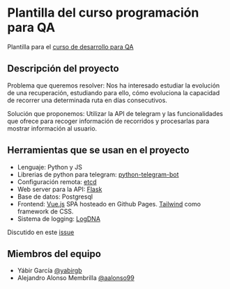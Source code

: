 # Plantilla del curso programación para QA

Plantilla para el [curso de desarrollo para QA](https://jj.github.io/curso-tdd)

## Descripción del proyecto

Problema que queremos resolver: Nos ha interesado estudiar la evolución de una recuperación, estudiando para ello, cómo evoluciona
la capacidad de recorrer una determinada ruta en días consecutivos. 

Solución que proponemos: Utilizar la API de telegram y las funcionalidades que ofrece para recoger información de recorridos
y procesarlas para mostrar información al usuario.

## Herramientas que se usan en el proyecto

- Lenguaje: Python y JS
- Librerias de python para telegram: [python-telegram-bot](https://github.com/python-telegram-bot/python-telegram-bot)
- Configuración remota: [etcd](https://etcd.io/)
- Web server para la API: [Flask](https://flask.palletsprojects.com/en/1.1.x/)
- Base de datos: Postgresql
- Frontend: [Vue.js](https://vuejs.org/) SPA hosteado en Github Pages. [Tailwind](https://tailwindcss.com/) como framework de CSS.
- Sistema de logging: [LogDNA](https://logdna.com/)

Discutido en este [issue](https://github.com/TDD-AY/TDD-Project/issues/5)

## Miembros del equipo

- Yábir García [@yabirgb](https://github.com/yabirgb)
- Alejandro Alonso Membrilla [@aalonso99](https://github.com/aalonso99)


